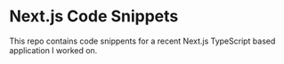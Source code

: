 # Next.js Code Snippets
This repo contains code snippents for a recent Next.js TypeScript based application I worked on.
